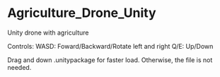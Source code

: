 # Agriculture_Drone_Unity
Unity drone with agriculture

Controls:
WASD: Foward/Backward/Rotate left and right
Q/E: Up/Down

Drag and down .unitypackage for faster load. Otherwise, the file is not needed.
